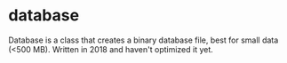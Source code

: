 # database
Database is a class that creates a binary database file, best for small data (&lt;500 MB). Written in 2018 and haven't optimized it yet.
